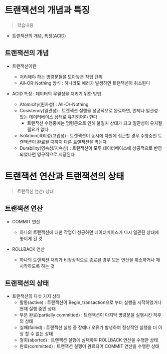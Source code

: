 # 트랜잭션의 개념과 특징
> 학습내용
- 트랜잭션의 개념, 특징(ACID)

## 트랜잭션의 개념
- 트랜잭션이란
    - 처리해야 하는 명령문들을 모아놓은 작업 단위
    - All-OR-Nothing 방식 : 하나라도 에러가 발생하면 트랜잭션이 취소된다

- ACID 특징 : 데이터의 무결성을 지키기 위한 방법
    - Atomicity(원자성) : All-Or-Nothing
    - Cosistency(일관성) : 트랜잭션 실행을 성공적으로 완료하면, 언제나 일관성 있는 데이터베이스 상태로 유지되어야 한다
        - 트랜잭션 수행중에는 명령문으로 인해 불일치 상태가 되고 일관성이 유지될 필요가 없다
    - Isolation(격리성/고립성) : 트랜잭션이 동시에 자원에 접근할 경우 수행중인 트랜잭션이 완료될 때까지 다른 트랜잭션을 막는다
    - Durability(영속성/지속성) : 트랜잭션이 모두 데이터베이스에 성공적으로 반영되었다면 영구적으로 저장된다

# 트랜잭션 연산과 트랜잭션의 상태
> 트랜잭션 연산/ 상태

## 트랜잭션 연산
- COMMIT 연산
  - 하나의 트랜잭션에 대한 작업이 성공하면 데이터베이스가 다시 일관된 상태에 놓이게 된 것

- ROLLBACK 연산
  - 하나의 트랜잭션 처리가 비정상적으로 종료된 경우 모든 연산을 취소하거나 재시작하도록 하는 것

## 트랜잭션의 상태
- 트랜잭션의 다섯 가지 상태
    - 활동(active) : 트랜잭션이 Begin_transaction으로 부터 실행을 시작하였거나 현재 실행 중인 상태
    - 부분 완료(partially committed) : 트랜잭션이 마지막 명령문을 실행시킨 직후의 상태
    - 실패(failed) : 트랜잭션 실행 중 장애나 오류가 발생하여 정상적인 실행을 더 이상 할 수 없는 상태
    - 철회(aborted) : 트랜잭션 실행에 실패하여 ROLLBACK 연산을 수행한 상태
    - 완료(committed) : 트랜잭션 실행이 완료되어 COMMIT 연산을 수행한 상태